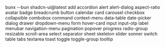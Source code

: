 bunx --bun shadcn-ui@latest add accordion alert alert-dialog aspect-ratio avatar badge breadcrumb button calendar card carousel checkbox collapsible combobox command context-menu data-table date-picker dialog drawer dropdown-menu form hover-card input input-otp label menubar navigation-menu pagination popover progress radio-group resizable scroll-area select separator sheet skeleton slider sonner switch table tabs textarea toast toggle toggle-group tooltip
